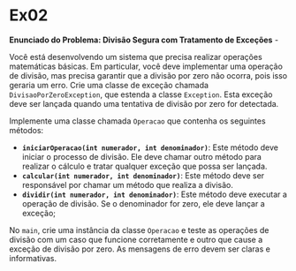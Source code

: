 # Ex02

**Enunciado do Problema: Divisão Segura com Tratamento de Exceções** - 

Você está desenvolvendo um sistema que precisa realizar operações matemáticas básicas. Em particular, você deve implementar uma operação de divisão, mas precisa garantir que a divisão por zero não ocorra, pois isso geraria um erro. Crie uma classe de exceção chamada `DivisaoPorZeroException`, que estenda a classe `Exception`. Esta exceção deve ser lançada quando uma tentativa de divisão por zero for detectada.

Implemente uma classe chamada `Operacao` que contenha os seguintes métodos:
   - **`iniciarOperacao(int numerador, int denominador)`**: Este método deve iniciar o processo de divisão. Ele deve chamar outro método para realizar o cálculo e tratar qualquer exceção que possa ser lançada.
   - **`calcular(int numerador, int denominador)`**: Este método deve ser responsável por chamar um método que realiza a divisão.
   - **`dividir(int numerador, int denominador)`**: Este método deve executar a operação de divisão. Se o denominador for zero, ele deve lançar a exceção;

No `main`, crie uma instância da classe `Operacao` e teste as operações de divisão com um caso que funcione corretamente e outro que cause a exceção de divisão por zero. As mensagens de erro devem ser claras e informativas.